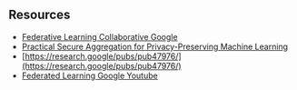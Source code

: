 ## Resources
* [Federative Learning Collaborative Google](https://ai.googleblog.com/2017/04/federated-learning-collaborative.html)
* [Practical Secure Aggregation for Privacy-Preserving Machine Learning](https://eprint.iacr.org/2017/281.pdf)
* [https://research.google/pubs/pub47976/](https://research.google/pubs/pub47976/)
* [Federated Learning Google Youtube](https://www.youtube.com/watch?v=89BGjQYA0uE)
